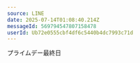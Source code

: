 ```yaml
---
source: LINE
date: 2025-07-14T01:08:40.214Z
messageId: 569794547807158478
userId: Ub72e0555cbf4df6c5440b4dc7993c71d
---
```


プライムデー最終日